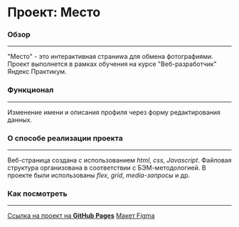 # Проект: Место

### Обзор
---
"Место" - это интерактивная страниwа для обмена фотографиями. Проект выполнется в рамках обучения на курсе "Веб-разработчик" Яндекс Практикум.

### Функционал
---
Изменение имени и описания профиля через форму редактирования данных.

### О способе реализации проекта
---
Веб-страница создана с использованием *html*, *css*, *Javascript*. Файловая структура организована в соответствии с БЭМ-методологией. В проекте были использованы *flex*, *grid*, *media-запросы* и др.

### **Как посмотреть**
---
[Ссылка на проект на **GitHub Pages**](https://julbrn.github.io/mesto/)
[Макет Figma](https://www.figma.com/file/2cn9N9jSkmxD84oJik7xL7/JavaScript.-Sprint-4?node-id=0%3A1)
